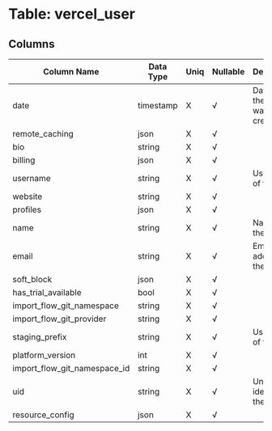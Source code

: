 # Table: vercel_user

## Columns 

|  Column Name   |  Data Type  | Uniq | Nullable | Description | 
|  ----  | ----  | ----  | ----  | ---- | 
| date | timestamp | X | √ | Date when the user was created. | 
| remote_caching | json | X | √ |  | 
| bio | string | X | √ |  | 
| billing | json | X | √ |  | 
| username | string | X | √ | Username of the user. | 
| website | string | X | √ |  | 
| profiles | json | X | √ |  | 
| name | string | X | √ | Name of the user. | 
| email | string | X | √ | Email address of the user. | 
| soft_block | json | X | √ |  | 
| has_trial_available | bool | X | √ |  | 
| import_flow_git_namespace | string | X | √ |  | 
| import_flow_git_provider | string | X | √ |  | 
| staging_prefix | string | X | √ | Username of the user. | 
| platform_version | int | X | √ |  | 
| import_flow_git_namespace_id | string | X | √ |  | 
| uid | string | X | √ | Unique identifier of the user. | 
| resource_config | json | X | √ |  | 


